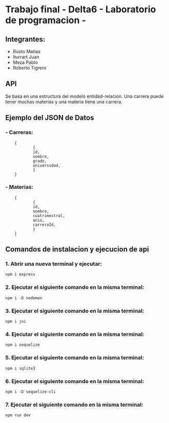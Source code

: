 # Trabajo final - Delta6 - Laboratorio de programacion - 

## Integrantes: 
- Busto Matias
- Iturrart Juan
- Meza Pablo
- Roberto Tigrero

## API
Se basa en una estructura del modelo entidad-relacion. Una carrera puede tener muchas materias y una materia tiene una carrera.

## Ejemplo del JSON de Datos
### - Carreras: 
        {
                {
                id,
                nombre,
                grado,
                universidad, 
                }
        }

### - Materias:
        {
                {
                id,
                nombre,
                cuatrimestral,
                anio,
                carreraId,
                }
        }

## Comandos de instalacion y ejecucion de api
### 1. Abrir una nueva terminal y ejecutar:
```
npm i express
```
### 2. Ejecutar el siguiente comando en la misma terminal:
``` 
npm i -D nodemon
```
### 3. Ejecutar el siguiente comando en la misma terminal: 
```
npm i joi 
```
### 4. Ejecutar el siguiente comando en la misma terminal:
```
npm i sequelize
```
### 5. Ejecutar el siguiente comando en la misma terminal: 
```
npm i sqlite3
```
### 6. Ejecutar el siguiente comando en la misma terminal: 
```
npm i -D sequelize-cli 
```
### 7. Ejecutar el siguiente comando en la misma terminal:
```
npm run dev
```
